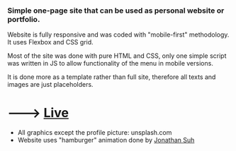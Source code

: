 ### Simple one-page site that can be used as personal website or portfolio.

Website is fully responsive and was coded with "mobile-first" methodology. It uses Flexbox and CSS grid.

Most of the site was done with pure HTML and CSS, only one simple script was written in JS to allow functionality of the menu in mobile versions.

It is done more as a template rather than full site, therefore all texts and images are just placeholders.

# ---> [Live](https://maciejkorolik.github.io/coderscamp_project1)

- All graphics except the profile picture: unsplash.com
- Website uses "hamburger" animation done by [Jonathan Suh](https://github.com/jonsuh/hamburgers)



 